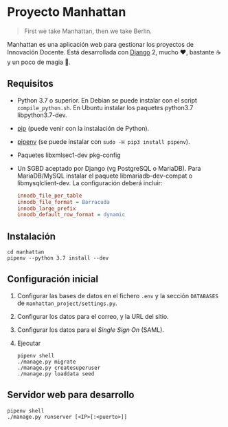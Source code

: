 # Proyecto Manhattan

> First we take Manhattan, then we take Berlin.

Manhattan es una aplicación web para gestionar los proyectos de Innovación Docente.
Está desarrollada con [Django](https://www.djangoproject.com/) 2, mucho ♥, bastante ☕ y un poco de magia 🧙.

## Requisitos

- Python 3.7 o superior. En Debian se puede instalar con el script `compile_python.sh`. En Ubuntu instalar los paquetes python3.7 libpython3.7-dev.
- [pip](https://pip.pypa.io/en/stable/installing/) (puede venir con la instalación de Python).
- [pipenv](https://github.com/pypa/pipenv) (se puede instalar con `sudo -H pip3 install pipenv`).
- Paquetes libxmlsec1-dev pkg-config
- Un SGBD aceptado por Django (vg PostgreSQL o MariaDB).
  Para MariaDB/MySQL instalar el paquete libmariadb-dev-compat o libmysqlclient-dev. La configuración deberá incluir:

  ```ini
  innodb_file_per_table
  innodb_file_format = Barracuda
  innodb_large_prefix
  innodb_default_row_format = dynamic
  ```

## Instalación

```shell
cd manhattan
pipenv --python 3.7 install --dev
```

## Configuración inicial

1. Configurar las bases de datos en el fichero `.env` y la sección `DATABASES` de `manhattan_project/settings.py`.
2. Configurar los datos para el correo, y la URL del sitio.
3. Configurar los datos para el _Single Sign On_ (SAML).
4. Ejecutar

    ```shell
    pipenv shell
    ./manage.py migrate
    ./manage.py createsuperuser
    ./manage.py loaddata seed
    ```

## Servidor web para desarrollo

```shell
pipenv shell
./manage.py runserver [<IP>[:<puerto>]]
```
